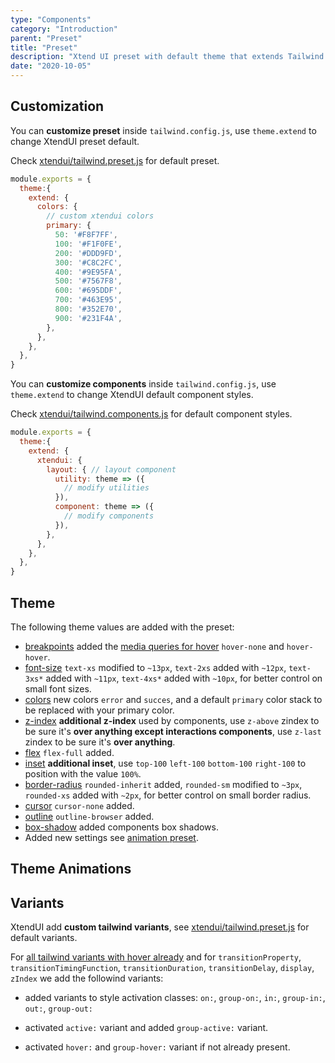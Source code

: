 ```yaml
---
type: "Components"
category: "Introduction"
parent: "Preset"
title: "Preset"
description: "Xtend UI preset with default theme that extends Tailwind default theme."
date: "2020-10-05"
---
```


## Customization

You can **customize preset** inside `tailwind.config.js`, use `theme.extend` to change XtendUI preset default.

Check [xtendui/tailwind.preset.js](https://github.com/minimit/xtendui/blob/beta/tailwind.preset.js) for default preset.

```jsx
module.exports = {
  theme:{
    extend: {
      colors: {
        // custom xtendui colors
        primary: {
          50: '#F8F7FF',
          100: '#F1F0FE',
          200: '#DDD9FD',
          300: '#C8C2FC',
          400: '#9E95FA',
          500: '#7567F8',
          600: '#695DDF',
          700: '#463E95',
          800: '#352E70',
          900: '#231F4A',
        },
      },
    },
  },
}
```

You can **customize components** inside `tailwind.config.js`, use `theme.extend` to change XtendUI default component styles.

Check [xtendui/tailwind.components.js](https://github.com/minimit/xtendui/blob/beta/tailwind.components.js) for default component styles.

```jsx
module.exports = {
  theme:{
    extend: {
      xtendui: {
        layout: { // layout component
          utility: theme => ({
            // modify utilities
          }),
          component: theme => ({
            // modify components
          }),
        },
      },
    },
  },
}
```

## Theme

The following theme values are added with the preset:

* [breakpoints](https://tailwindcss.com/docs/breakpoints) added the [media queries for hover](https://developer.mozilla.org/en-US/docs/Web/CSS/@media/hover) `hover-none` and `hover-hover`.
* [font-size](https://tailwindcss.com/docs/font-size) `text-xs` modified to `~13px`, `text-2xs` added with `~12px`, `text-3xs*` added with `~11px`, `text-4xs*` added with `~10px`, for better control on small font sizes.
* [colors](https://tailwindcss.com/docs/customizing-colors) new colors `error` and `succes`, and a default `primary` color stack to be replaced with your primary color.
* [z-index](https://tailwindcss.com/docs/z-index) **additional z-index** used by components, use `z-above` zindex to be sure it's **over anything except interactions components**, use `z-last` zindex to be sure it's **over anything**.
* [flex](https://tailwindcss.com/docs/flex) `flex-full` added.
* [inset](https://tailwindcss.com/docs/top-right-bottom-left) **additional inset**, use `top-100` `left-100` `bottom-100` `right-100` to position with the value `100%`.
* [border-radius](https://tailwindcss.com/docs/border-radius) `rounded-inherit` added, `rounded-sm` modified to `~3px`, `rounded-xs` added with `~2px`, for better control on small border radius.
* [cursor](https://tailwindcss.com/docs/cursor) `cursor-none` added.
* [outline](https://tailwindcss.com/docs/outline) `outline-browser` added.
* [box-shadow](https://tailwindcss.com/docs/box-shadow) added components box shadows.
* Added new settings see [animation preset](/components/animation/preset).

## Theme Animations

## Variants

XtendUI add **custom tailwind variants**, see [xtendui/tailwind.preset.js](https://github.com/minimit/xtendui/blob/beta/tailwind.preset.js) for default variants.

For [all tailwind variants with hover already](https://github.com/tailwindlabs/tailwindcss/blob/master/stubs/defaultConfig.stub.js) and for `transitionProperty`, `transitionTimingFunction`, `transitionDuration`, `transitionDelay`, `display`, `zIndex` we add the followind variants:

- added variants to style activation classes: `on:`, `group-on:`, `in:`, `group-in:`, `out:`, `group-out:`

- activated `active:` variant and added `group-active:` variant.

- activated `hover:` and `group-hover:` variant if not already present.
